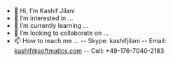 - 👋 Hi, I’m Kashif Jilani
- 👀 I’m interested in ... 
- 🌱 I’m currently learning ...
- 💞️ I’m looking to collaborate on ...
- 📫 How to reach me ... 
--  Skype: kashifjilani 
--  Email: kashif@softmatics.com 
--  Cell: +49-176-7040-2183

<!---
kjilani/kjilani is a ✨ special ✨ repository because its `README.md` (this file) appears on your GitHub profile.
You can click the Preview link to take a look at your changes.
--->
